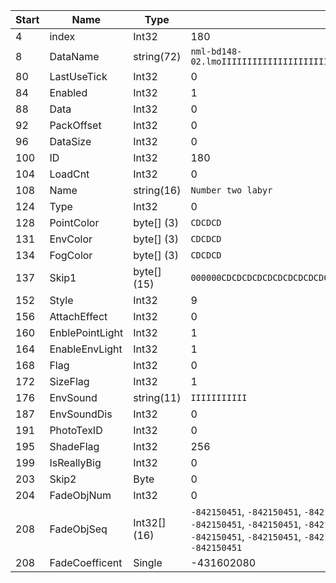 |Start|Name|Type|Example|
|---|---|---|---|
|4|index|Int32|180|
|8|DataName|string(72)|`nml-bd148-02.lmoIIIIIIIIIIIIIIIIIIIIIIIIIIIIIIIIIIIIIIIIIIIIIIIIIIIIIII`|
|80|LastUseTick|Int32|0|
|84|Enabled|Int32|1|
|88|Data|Int32|0|
|92|PackOffset|Int32|0|
|96|DataSize|Int32|0|
|100|ID|Int32|180|
|104|LoadCnt|Int32|0|
|108|Name|string(16)|`Number two labyr`|
|124|Type|Int32|0|
|128|PointColor|byte[] (3)|`CDCDCD`|
|131|EnvColor|byte[] (3)|`CDCDCD`|
|134|FogColor|byte[] (3)|`CDCDCD`|
|137|Skip1|byte[] (15)|`000000CDCDCDCDCDCDCDCDCDCDCDCD`|
|152|Style|Int32|9|
|156|AttachEffect|Int32|0|
|160|EnblePointLight|Int32|1|
|164|EnableEnvLight|Int32|1|
|168|Flag|Int32|0|
|172|SizeFlag|Int32|1|
|176|EnvSound|string(11)|`IIIIIIIIIII`|
|187|EnvSoundDis|Int32|0|
|191|PhotoTexID|Int32|0|
|195|ShadeFlag|Int32|256|
|199|IsReallyBig|Int32|0|
|203|Skip2|Byte|0|
|204|FadeObjNum|Int32|0|
|208|FadeObjSeq|Int32[] (16)|`-842150451`, `-842150451`, `-842150451`, `-842150451`, `-842150451`, `-842150451`, `-842150451`, `-842150451`, `-842150451`, `-842150451`, `-842150451`, `-842150451`, `-842150451`, `-842150451`, `-842150451`, `-842150451`|
|208|FadeCoefficent|Single|-431602080|
